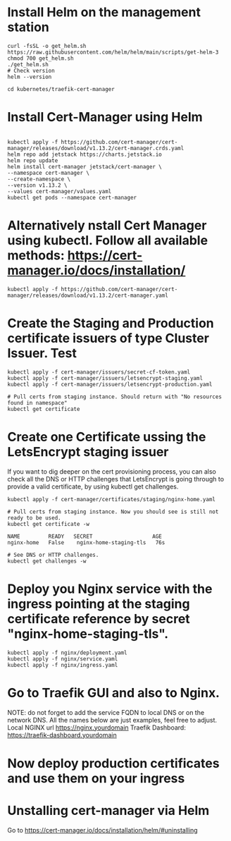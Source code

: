 # Install Helm on the management station
```
curl -fsSL -o get_helm.sh https://raw.githubusercontent.com/helm/helm/main/scripts/get-helm-3
chmod 700 get_helm.sh
./get_helm.sh
# Check version
helm --version

cd kubernetes/traefik-cert-manager
```

# Install Cert-Manager using Helm
```

kubectl apply -f https://github.com/cert-manager/cert-manager/releases/download/v1.13.2/cert-manager.crds.yaml
helm repo add jetstack https://charts.jetstack.io
helm repo update
helm install cert-manager jetstack/cert-manager \
--namespace cert-manager \
--create-namespace \
--version v1.13.2 \
--values cert-manager/values.yaml
kubectl get pods --namespace cert-manager
```

# Alternatively nstall Cert Manager using kubectl. Follow all available methods: https://cert-manager.io/docs/installation/
```
kubectl apply -f https://github.com/cert-manager/cert-manager/releases/download/v1.13.2/cert-manager.yaml
```

# Create the Staging and Production certificate issuers of type Cluster Issuer. Test
```
kubectl apply -f cert-manager/issuers/secret-cf-token.yaml
kubectl apply -f cert-manager/issuers/letsencrypt-staging.yaml
kubectl apply -f cert-manager/issuers/letsencrypt-production.yaml

# Pull certs from staging instance. Should return with "No resources found in namespace"
kubectl get certificate
```

# Create one Certificate ussing the LetsEncrypt staging issuer
If you want to dig deeper on the cert provisioning process, you can also check all the DNS or HTTP challenges that LetsEncrypt is going through to provide a valid certificate, by using kubectl get challenges.

```
kubectl apply -f cert-manager/certificates/staging/nginx-home.yaml

# Pull certs from staging instance. Now you should see is still not ready to be used.
kubectl get certificate -w

NAME         READY   SECRET                   AGE
nginx-home   False    nginx-home-staging-tls   76s

# See DNS or HTTP challenges.
kubectl get challenges -w
```

# Deploy you Nginx service with the ingress pointing at the staging certificate reference by secret "nginx-home-staging-tls".
```
kubectl apply -f nginx/deployment.yaml
kubectl apply -f nginx/service.yaml
kubectl apply -f nginx/ingress.yaml
```

# Go to Traefik GUI and also to Nginx.
NOTE: do not forget to add the service FQDN to local DNS or on the network DNS. All the names below are just examples, feel free to adjust.
Local NGINX url https://nginx.yourdomain
Traefik Dashboard: https://traefik-dashboard.yourdomain

# Now deploy production certificates and use them on your ingress



# Unstalling cert-manager via Helm
Go to https://cert-manager.io/docs/installation/helm/#uninstalling
